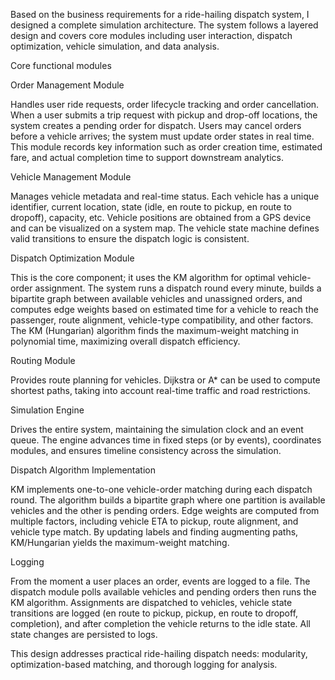 Based on the business requirements for a ride-hailing dispatch system, I designed a complete simulation architecture. The system follows a layered design and covers core modules including user interaction, dispatch optimization, vehicle simulation, and data analysis.

Core functional modules

Order Management Module

Handles user ride requests, order lifecycle tracking and order cancellation. When a user submits a trip request with pickup and drop-off locations, the system creates a pending order for dispatch. Users may cancel orders before a vehicle arrives; the system must update order states in real time. This module records key information such as order creation time, estimated fare, and actual completion time to support downstream analytics.

Vehicle Management Module

Manages vehicle metadata and real-time status. Each vehicle has a unique identifier, current location, state (idle, en route to pickup, en route to dropoff), capacity, etc. Vehicle positions are obtained from a GPS device and can be visualized on a system map. The vehicle state machine defines valid transitions to ensure the dispatch logic is consistent.

Dispatch Optimization Module

This is the core component; it uses the KM algorithm for optimal vehicle-order assignment. The system runs a dispatch round every minute, builds a bipartite graph between available vehicles and unassigned orders, and computes edge weights based on estimated time for a vehicle to reach the passenger, route alignment, vehicle-type compatibility, and other factors. The KM (Hungarian) algorithm finds the maximum-weight matching in polynomial time, maximizing overall dispatch efficiency.

Routing Module

Provides route planning for vehicles. Dijkstra or A* can be used to compute shortest paths, taking into account real-time traffic and road restrictions.

Simulation Engine

Drives the entire system, maintaining the simulation clock and an event queue. The engine advances time in fixed steps (or by events), coordinates modules, and ensures timeline consistency across the simulation.

Dispatch Algorithm Implementation

KM implements one-to-one vehicle-order matching during each dispatch round. The algorithm builds a bipartite graph where one partition is available vehicles and the other is pending orders. Edge weights are computed from multiple factors, including vehicle ETA to pickup, route alignment, and vehicle type match. By updating labels and finding augmenting paths, KM/Hungarian yields the maximum-weight matching.

Logging

From the moment a user places an order, events are logged to a file. The dispatch module polls available vehicles and pending orders then runs the KM algorithm. Assignments are dispatched to vehicles, vehicle state transitions are logged (en route to pickup, pickup, en route to dropoff, completion), and after completion the vehicle returns to the idle state. All state changes are persisted to logs.

This design addresses practical ride-hailing dispatch needs: modularity, optimization-based matching, and thorough logging for analysis.
